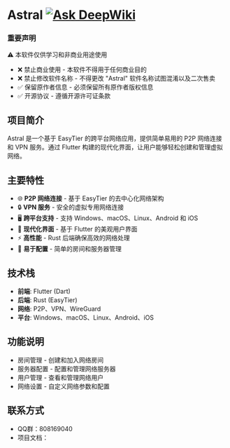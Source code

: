 # Astral [![Ask DeepWiki](https://deepwiki.com/badge.svg)](https://deepwiki.com/ldoubil/astral)

### 重要声明

⚠️ 本软件仅供学习和非商业用途使用
- ❌ 禁止商业使用 - 本软件不得用于任何商业目的
- ❌ 禁止修改软件名称 - 不得更改 "Astral" 软件名称试图混淆以及二次售卖
- ✅ 保留原作者信息 - 必须保留所有原作者版权信息
- ✅ 开源协议 - 遵循开源许可证条款

## 项目简介

Astral 是一个基于 EasyTier 的跨平台网络应用，提供简单易用的 P2P 网络连接和 VPN 服务。通过 Flutter 构建的现代化界面，让用户能够轻松创建和管理虚拟网络。

## 主要特性

- 🌐 **P2P 网络连接** - 基于 EasyTier 的去中心化网络架构
- 🔒 **VPN 服务** - 安全的虚拟专用网络连接
- 🖥️ **跨平台支持** - 支持 Windows、macOS、Linux、Android 和 iOS
- 🎨 **现代化界面** - 基于 Flutter 的美观用户界面
- ⚡ **高性能** - Rust 后端确保高效的网络处理
- 🔧 **易于配置** - 简单的房间和服务器管理

## 技术栈

- **前端**: Flutter (Dart)
- **后端**: Rust (EasyTier)
- **网络**: P2P、VPN、WireGuard
- **平台**: Windows、macOS、Linux、Android、iOS

## 功能说明

- 房间管理 - 创建和加入网络房间
- 服务器配置 - 配置和管理网络服务器
- 用户管理 - 查看和管理网络用户
- 网络设置 - 自定义网络参数和配置

## 联系方式

- QQ群：808169040
- 项目文档：


